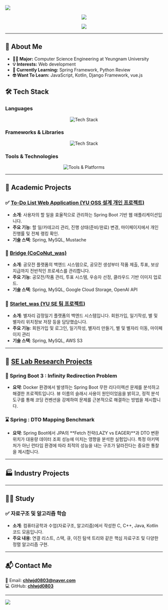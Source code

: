 <img src="https://capsule-render.vercel.app/api?type=waving&color=FFA500&height=300&section=header&text=Jung%20Choi&fontSize=80&width=100%" />

<p align="center">
  <img src="https://github-readme-stats.vercel.app/api?username=chlwjd0803&show_icons=true&theme=tokyonight" />
</p>

<p align="center">
  <a href="https://github.com/anuraghazra/github-readme-stats">
    <img src="https://github-readme-stats.vercel.app/api/top-langs/?username=chlwjd0803&layout=compact&theme=tokyonight" />
  </a>
</p>

---

## 🚀 About Me
- **👨‍🎓 Major:** Computer Science Engineering at Yeungnam University
- **💡 Interests:** Web development
- **📌 Currently Learning:** Spring Framework, Python Review
- **🤓 Want To Learn:** JavaScript, Kotlin, Django Framework, vue.js

## 🛠️ Tech Stack
### **Languages**
<p align="center">
  <img src="https://skillicons.dev/icons?i=java" alt="Tech Stack"/>
</p>

### **Frameworks & Libraries**
<p align="center">
  <img src="https://skillicons.dev/icons?i=spring" alt="Tech Stack"/>
</p>

### **Tools & Technologies**
<p align="center">
  <img src="https://skillicons.dev/icons?i=mysql,git,github,aws,docker" alt="Tools & Platforms"/>
</p>

---

## 📂 Academic Projects
### ✅ **[To-Do List Web Application (YU OSS 설계 개인 프로젝트)](https://github.com/chlwjd0803/Todo-List_Project_repo)**
- **소개**: 사용자의 할 일을 효율적으로 관리하는 Spring Boot 기반 웹 애플리케이션입니다.
- **주요 기능**: 할 일/카테고리 관리, 진행 상태(준비/완료) 변경, 마이페이지에서 개인 진행률 및 전체 랭킹 확인.
- **기술 스택**: Spring, MySQL, Mustache


### 🌉 **[Bridge (CoCoNut_was)](https://github.com/Likelion-YeungNam-Univ/CoCoNut-was)**
- **소개**: 공모전 플랫폼의 백엔드 시스템으로, 공모전 생성부터 작품 제출, 투표, 보상 지급까지 전반적인 프로세스를 관리합니다.
- **주요 기능**: 공모전/작품 관리, 투표 시스템, 우승자 선정, 클라우드 기반 이미지 업로드.
- **기술 스택**: Spring, MySQL, Google Cloud Storage, OpenAI API


### 🌌 **[Starlet_was (YU SE 팀 프로젝트)](https://github.com/2025-YU-SE-Project/Starlet_was)**
- **소개**: 별자리 감정일기 플랫폼의 백엔드 시스템입니다. 회원가입, 일기작성, 별 및 별자리 위치정보 저장 등을 담당했습니다.
- **주요 기능**: 회원가입 및 로그인, 일기작성, 별자리 만들기, 별 및 별자리 이동, 마이페이지 관리
- **기술 스택**: Spring, MySQL, AWS S3

---

## 🧐 **[SE Lab Research Projects](https://github.com/chlwjd0803/YU_SE_Lab)**  
### 🔁 Spring Boot 3 : Infinity Redirection Problem
- **요약**: Docker 환경에서 발생하는 Spring Boot 무한 리다이렉션 문제를 분석하고 해결한 프로젝트입니다. 뷰 이름의 슬래시 사용이 원인이었음을 밝히고, 정적 분석 도구를 통해 코딩 컨벤션을 강제하여 문제를 근본적으로 해결하는 방법을 제시합니다.

### ⌛️ Spring : DTO Mapping Benchmark
- **요약**: Spring Boot에서 JPA의 **Fetch 전략(LAZY vs EAGER)**과 DTO 변환 위치가 대용량 데이터 조회 성능에 미치는 영향을 분석한 실험입니다. 특정 아키텍처가 아닌 런타임 환경에 따라 최적의 성능을 내는 구조가 달라진다는 중요한 통찰을 제시합니다.

---

## 🏭 Industry Projects

---

## 👨‍🎓 Study
### ✅ **자료구조 및 알고리즘 학습**
- **소개**: 컴퓨터공학과 수업(자료구조, 알고리즘)에서 작성한 C, C++, Java, Kotlin 코드 모음입니다.
- **주요 내용**: 연결 리스트, 스택, 큐, 이진 탐색 트리와 같은 핵심 자료구조 및 다양한 정렬 알고리즘 구현.

---

## 📬 Contact Me
📧 Email: **chlwjd0803@naver.com**  
💻 GitHub: **[chlwjd0803](https://github.com/chlwjd0803)**  

---

<img src="https://capsule-render.vercel.app/api?type=waving&color=6495ED&height=300&section=footer&text=Thank%20You!&fontSize=80&width=100%" />
